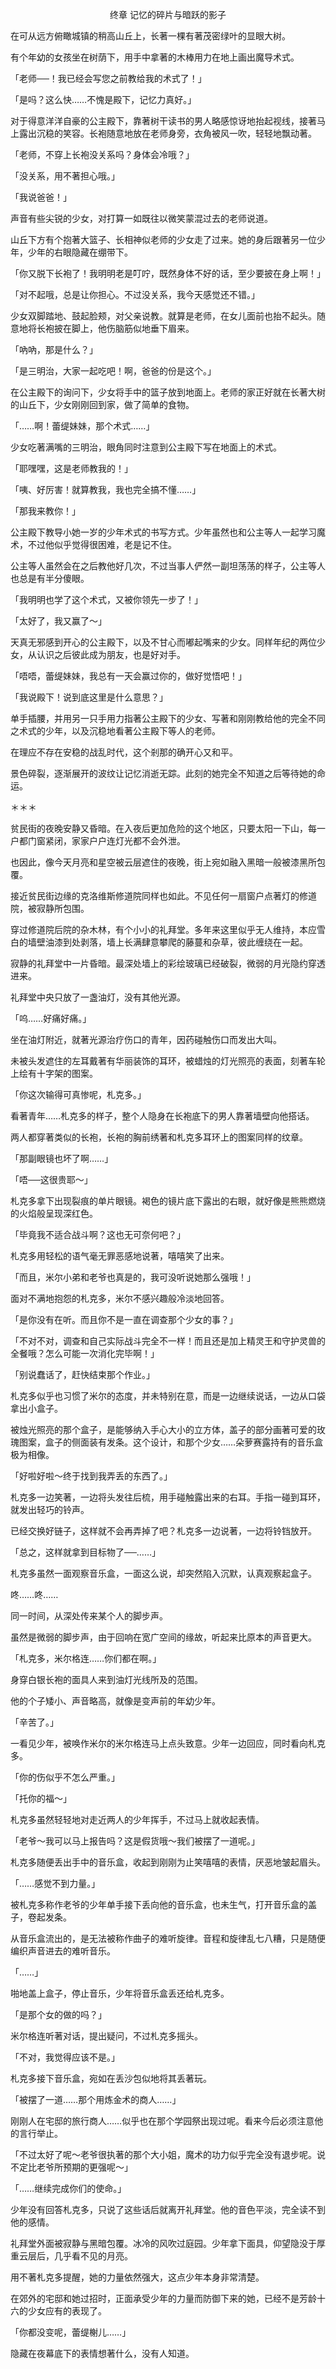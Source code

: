 <p align="center">终章 记忆的碎片与暗跃的影子</p>

在可从远方俯瞰城镇的稍高山丘上，长著一棵有著茂密绿叶的显眼大树。

有个年幼的女孩坐在树荫下，用手中拿著的木棒用力在地上画出魔导术式。

「老师──！我已经会写您之前教给我的术式了！」

「是吗？这么快……不愧是殿下，记忆力真好。」

对于得意洋洋自豪的公主殿下，靠著树干读书的男人略感惊讶地抬起视线，接著马上露出沉稳的笑容。长袍随意地放在老师身旁，衣角被风一吹，轻轻地飘动著。

「老师，不穿上长袍没关系吗？身体会冷哦？」

「没关系，用不著担心哦。」

「我说爸爸！」

声音有些尖锐的少女，对打算一如既往以微笑蒙混过去的老师说道。

山丘下方有个抱著大篮子、长相神似老师的少女走了过来。她的身后跟著另一位少年，少年的右眼隐藏在绷带下。

「你又脱下长袍了！我明明老是叮咛，既然身体不好的话，至少要披在身上啊！」

「对不起哦，总是让你担心。不过没关系，我今天感觉还不错。」

少女双脚踏地、鼓起脸颊，对父亲说教。就算是老师，在女儿面前也抬不起头。随意地将长袍披在脚上，他伤脑筋似地垂下眉来。

「吶吶，那是什么？」

「是三明治，大家一起吃吧！啊，爸爸的份是这个。」

在公主殿下的询问下，少女将手中的篮子放到地面上。老师的家正好就在长著大树的山丘下，少女刚刚回到家，做了简单的食物。

「……啊！蕾缇妹妹，那个术式……」

少女吃著满嘴的三明治，眼角同时注意到公主殿下写在地面上的术式。

「耶嘿嘿，这是老师教我的！」

「咦、好厉害！就算教我，我也完全搞不懂……」

「那我来教你！」

公主殿下教导小她一岁的少年术式的书写方式。少年虽然也和公主等人一起学习魔术，不过他似乎觉得很困难，老是记不住。

公主等人虽然会在之后教他好几次，不过当事人俨然一副坦荡荡的样子，公主等人也总是有半分傻眼。

「我明明也学了这个术式，又被你领先一步了！」

「太好了，我又赢了～」

天真无邪感到开心的公主殿下，以及不甘心而嘟起嘴来的少女。同样年纪的两位少女，从认识之后彼此成为朋友，也是好对手。

「唔唔，蕾缇妹妹，我总有一天会赢过你的，做好觉悟吧！」

「我说殿下！说到底这里是什么意思？」

单手插腰，并用另一只手用力指著公主殿下的少女、写著和刚刚教给他的完全不同之术式的少年，以及沉稳地看著公主殿下等人的老师。

在理应不存在安稳的战乱时代，这个剎那的确开心又和平。

景色碎裂，逐渐展开的波纹让记忆消逝无踪。此刻的她完全不知道之后等待她的命运。

＊＊＊

贫民街的夜晚安静又昏暗。在入夜后更加危险的这个地区，只要太阳一下山，每一户都门窗紧闭，家家户户连灯光都不会外泄。

也因此，像今天月亮和星空被云层遮住的夜晚，街上宛如融入黑暗一般被漆黑所包覆。

接近贫民街边缘的克洛维斯修道院同样也如此。不见任何一扇窗户点著灯的修道院，被寂静所包围。

穿过修道院后院的杂木林，有个小小的礼拜堂。多年来这里似乎无人维持，本应雪白的墙壁油漆到处剥落，墙上长满肆意攀爬的藤蔓和杂草，彼此缠绕在一起。

寂静的礼拜堂中一片昏暗。最深处墙上的彩绘玻璃已经破裂，微弱的月光隐约穿透进来。

礼拜堂中央只放了一盏油灯，没有其他光源。

「呜……好痛好痛。」

坐在油灯附近，就著光源治疗伤口的青年，因药碰触伤口而发出大叫。

未被头发遮住的左耳戴著有华丽装饰的耳环，被蜡烛的灯光照亮的表面，刻著车轮上绘有十字架的图案。

「你这次输得可真惨呢，札克多。」

看著青年……札克多的样子，整个人隐身在长袍底下的男人靠著墙壁向他搭话。

两人都穿著类似的长袍，长袍的胸前绣著和札克多耳环上的图案同样的纹章。

「那副眼镜也坏了啊……」

「唔──这很贵耶～」

札克多拿下出现裂痕的单片眼镜。褐色的镜片底下露出的右眼，就好像是熊熊燃烧的火焰般呈现深红色。

「毕竟我不适合战斗啊？这也无可奈何吧？」

札克多用轻松的语气毫无罪恶感地说著，嘻嘻笑了出来。

「而且，米尔小弟和老爷也真是的，我可没听说她那么强哦！」

面对不满地抱怨的札克多，米尔不感兴趣般冷淡地回答。

「是你没有在听。而且你不是一直在调查那个少女的事？」

「不对不对，调查和自己实际战斗完全不一样！而且还是加上精灵王和守护灵兽的全餐哦？怎么可能一次消化完毕啊！」

「别说蠢话了，赶快结束那个作业。」

札克多似乎也习惯了米尔的态度，并未特别在意，而是一边继续说话，一边从口袋拿出小盒子。

被烛光照亮的那个盒子，是能够纳入手心大小的立方体，盖子的部分画著可爱的玫瑰图案，盒子的侧面装有发条。这个设计，和那个少女……朵萝赛露持有的音乐盒极为相像。

「好啦好啦～终于找到我弄丢的东西了。」

札克多一边笑著，一边将头发往后梳，用手碰触露出来的右耳。手指一碰到耳环，就发出轻巧的铃声。

已经交换好链子，这样就不会再弄掉了吧？札克多一边说著，一边将铃铛放开。

「总之，这样就拿到目标物了──……」

札克多虽然一面观察音乐盒，一面这么说，却突然陷入沉默，认真观察起盒子。

咚……咚……

同一时间，从深处传来某个人的脚步声。

虽然是微弱的脚步声，由于回响在宽广空间的缘故，听起来比原本的声音更大。

「札克多，米尔格连……你们都在啊。」

身穿白银长袍的面具人来到油灯光线所及的范围。

他的个子矮小、声音略高，就像是变声前的年幼少年。

「辛苦了。」

一看见少年，被唤作米尔的米尔格连马上点头致意。少年一边回应，同时看向札克多。

「你的伤似乎不怎么严重。」

「托你的福～」

札克多虽然轻轻地对走近两人的少年挥手，不过马上就收起表情。

「老爷～我可以马上报告吗？这是假货哦～我们被摆了一道呢。」

札克多随便丢出手中的音乐盒，收起到刚刚为止笑嘻嘻的表情，厌恶地皱起眉头。

「……感觉不到力量。」

被札克多称作老爷的少年单手接下丢向他的音乐盒，也未生气，打开音乐盒的盖子，卷起发条。

从音乐盒流出的，是无法被称作曲子的难听旋律。音程和旋律乱七八糟，只是随便编织声音进去的难听音乐。

「……」

啪地盖上盒子，停止音乐，少年将音乐盒丢还给札克多。

「是那个女的做的吗？」

米尔格连听著对话，提出疑问，不过札克多摇头。

「不对，我觉得应该不是。」

札克多接下音乐盒，宛如在丢沙包似地将其丢著玩。

「被摆了一道……那个用炼金术的商人……」

刚刚人在宅邸的旅行商人……似乎也在那个学园祭出现过呢。看来今后必须注意他的言行举止。

「不过太好了呢～老爷很执著的那个大小姐，魔术的功力似乎完全没有退步呢。说不定比老爷所预期的更强呢～」

「……继续完成你们的使命。」

少年没有回答札克多，只说了这些话后就离开礼拜堂。他的音色平淡，完全读不到他的感情。

礼拜堂外面被寂静与黑暗包覆。冰冷的风吹过庭园。少年拿下面具，仰望隐没于厚重云层后，几乎看不见的月亮。

用不著札克多提醒，她的力量依然强大，这点少年本身非常清楚。

在郊外的宅邸和她过招时，正面承受少年的力量而防御下来的她，已经不是芳龄十六的少女应有的表现了。

「你都没变呢，蕾缇榭儿……」

隐藏在夜幕底下的表情想著什么，没有人知道。

